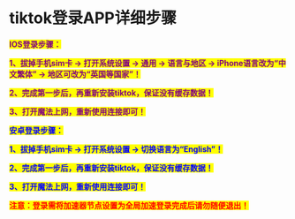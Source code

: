 # tiktok登录APP详细步骤

<mark style="color:purple;">**IOS登录步骤：**</mark>

<mark style="color:purple;">**1、拔掉手机sim卡 → 打开系统设置 → 通用 → 语言与地区 → iPhone语言改为“中文繁体” → 地区可改为“英国等国家”！**</mark>

<mark style="color:purple;">**2、完成第一步后，再重新安装tiktok，保证没有缓存数据！**</mark>

<mark style="color:purple;">**3、打开魔法上网，重新使用连接即可！**</mark>

<mark style="color:blue;">**安卓登录步骤：**</mark>

<mark style="color:blue;">**1、拔掉手机sim卡 → 打开系统设置 → 切换语言为“English”！**</mark>

<mark style="color:blue;">**2、完成第一步后，再重新安装tiktok，保证没有缓存数据！**</mark>

<mark style="color:blue;">**3、打开魔法上网，重新使用连接即可！**</mark>

<mark style="color:red;">**注意：登录需将加速器节点设置为全局加速登录完成后请勿随便退出！**</mark>
